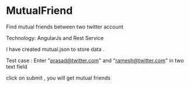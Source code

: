 # MutualFriend
Find mutual friends between two twitter account

Technology: AngularJs and Rest Service 

I have created mutual.json to store data .

Test case :
Enter "prasad@twitter.com" and "ramesh@twitter.com" in two text field 

click on submit , you will get mutual friends 
